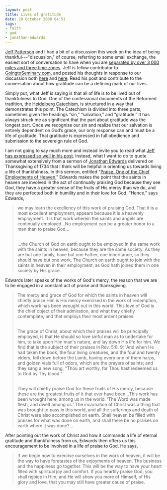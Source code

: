 ```yaml
---
layout: post
title: Lives of gratitude
date: 20 October 2008 04:51
tags:
- faith
- god
- jonathan-edwards
---
```

<p><a href="http://www.detheos.com/">Jeff Patterson</a> and I had a bit of a discussion this week on the idea of being thankful---"discussion," of course, referring to some email exchange, the easiest sort of conversation to have when you are <a href="http://maps.google.com/maps?f=d&amp;saddr=Winter+Park,+FL&amp;daddr=Oregon+City,+OR&amp;hl=en&amp;geocode=&amp;mra=ls&amp;sll=28.618526,-81.310351&amp;sspn=0.008702,0.013819&amp;ie=UTF8&amp;z=4">separated by over 3,000 miles and three time zones</a>. Jeff is fellow contributor to <a href="http://www.goingtoseminary.com/">GoingtoSeminary.com</a>, and posted his thoughts in response to our discussion both <a href="http://www.detheos.com/2008/10/18/always-thankful/">here</a> and <a href="http://www.goingtoseminary.com/in-all-things-be-thankful/">here</a>. Read his post and contribute to the conversation about how gratitude can be a defining mark of our lives.</p>
<p>Simply put, what Jeff is saying is that all of life is to be lived out of thankfulness to God. One of the confessional documents of the Reformed tradition, the <a href="http://en.wikipedia.org/wiki/Heidelberg_catechism">Heidelberg Catechism</a>, is structured in a way that demonstrates this point. The Catechism is divided into three parts, sometimes given the headings &ldquo;sin,&rdquo; &ldquo;salvation,&rdquo; and &ldquo;gratitude.&rdquo; It has always struck me as significant that the part about gratitude was the longest part. Once we recognize our sin and realize that our salvation is entirely dependent on God&rsquo;s grace, our only response can and must be a life of gratitude. That gratitude is expressed in full obedience and submission to the sovereign rule of God.</p>
<p>I am not going to say much more and instead invite you to read what <a href="http://www.detheos.com/2008/10/18/always-thankful/">Jeff has expressed so well in his post</a>. Instead, what I want to do to quote somewhat extensively from a sermon of <a href="http://en.wikipedia.org/wiki/Jonathan_Edwards_(theologian)">Jonathan Edwards</a> delivered on Thanksgiving of 1734 that I think will be helpful in orienting us towards living a life of thankfulness. In this sermon, entitled "<a href="http://www.sermonindex.net/modules/articles/article_pdf.php?aid=3414">Praise, One of the Chief Employments of Heaven</a>," Edwards makes the point that the saints in heaven are involved in the act of continually praising God because they see God, they have a greater sense of the fruits of His mercy than we do, and they are perfected both in humility and in their love for God. "Hence," says Edwards,</p>

<blockquote>
we may learn the excellency of this work of praising God. That it is a most excellent employment, appears because it is a heavenly employment. It is that work wherein the saints and angels are continually employed...No employment can be a greater honor to a man than to praise God...<br /><br />

...the Church of God on earth ought to be employed in the same work with the saints in heaven, because they are the same society. As they are but one family, have but one Father, one inheritance, so they should have but one work. The Church on earth ought to join with the saints in heaven in their employment, as God hath joined them in one society by His grace.
</blockquote>

<p>Edwards later speaks of the works of God's mercy, the reason that we are to be engaged in a constant act of praise and thanksgiving.</p>

<blockquote>
The mercy and grace of God for which the saints in heaven will chiefly praise Him is His mercy exercised in the work of redemption, which work has been wrought out in this world. This love of God is the chief object of their admiration, and what they chiefly contemplate, and that employs their most ardent praises.<br /><br />

The grace of Christ, about which their praises will be principally employed, is that He should so love sinful man as to undertake for him, to take upon Him man's nature, and lay down His life for him. We find that is the subject of their praises in Rev. 5:8, 9: 'And when He had taken the book, the four living creatures, and the four and twenty elders, fell down before the Lamb, having every one of them harps, and golden vials full of odors, which are the prayers of saints; and they sang a new song, "Thou art worthy, for Thou hast redeemed us to God by Thy blood."'<br /><br />

They will chiefly praise God for these fruits of His mercy, because these are the greatest fruits of it that ever have been...This work has been wrought here, among us in the world. 'The Word was made flesh, and dwelt among us.' The incarnation of Christ was a thing that was brought to pass in this world, and all the sufferings and death of Christ were also accomplished on earth. Shall heaven be filled with praises for what was done on earth, and shall there be no praises on earth where it was done?...
</blockquote>

After pointing out the work of Christ and how it commands a life of eternal gratitude and thankfulness from us, Edwards then offers us this encouragement to be involved in a life of praise to God. He says,

<blockquote>
If we begin now to exercise ourselves in the work of heaven, it will be the way to have foretastes of the enjoyments of heaven. The business and the happiness go together. This will be the way to have your heart filled with spiritual joy and comfort. If you heartily praise God, you shall rejoice in Him, and He will show you more of Himself, of His glory and love, that you may still have greater cause of praise.</blockquote>
